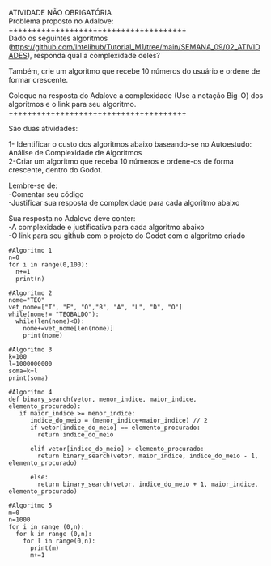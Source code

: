 ATIVIDADE NÃO OBRIGATÓRIA<br>
Problema proposto no Adalove:<br>
++++++++++++++++++++++++++++++++++++++<br>
Dado os seguintes algoritmos (https://github.com/Intelihub/Tutorial_M1/tree/main/SEMANA_09/02_ATIVIDADES), responda qual a complexidade deles?

Também, crie um algoritmo que recebe 10 números do usuário e ordene de formar crescente.

Coloque na resposta do Adalove a complexidade (Use a notação Big-O) dos algoritmos e o link para seu algoritmo.
++++++++++++++++++++++++++++++++++++++

São duas atividades:<br>

1- Identificar o custo dos algoritmos abaixo baseando-se no Autoestudo: Análise de Complexidade de Algoritmos<br>
2-Criar um algoritmo que receba 10 números e ordene-os de forma crescente, dentro do Godot.<br>

Lembre-se de:<br>
-Comentar seu código<br>
-Justificar sua resposta de complexidade para cada algoritmo abaixo<br>

Sua resposta no Adalove deve conter:<br>
-A complexidade e justificativa para cada algoritmo abaixo<br>
-O link para seu github com o projeto do Godot com o algoritmo criado<br>
```
#Algoritmo 1
n=0
for i in range(0,100):
  n+=1
  print(n)

#Algoritmo 2
nome="TEO"
vet_nome=["T", "E", "O","B", "A", "L", "D", "O"]
while(nome!= "TEOBALDO"):
  while(len(nome)<8):
    nome+=vet_nome[len(nome)]
    print(nome)

#Algoritmo 3
k=100
l=1000000000
soma=k+l
print(soma)

#Algoritmo 4
def binary_search(vetor, menor_indice, maior_indice, elemento_procurado):
   if maior_indice >= menor_indice:      
      indice_do_meio = (menor_indice+maior_indice) // 2
      if vetor[indice_do_meio] == elemento_procurado:
        return indice_do_meio
       
      elif vetor[indice_do_meio] > elemento_procurado:
        return binary_search(vetor, maior_indice, indice_do_meio - 1, elemento_procurado)
       
      else:
        return binary_search(vetor, indice_do_meio + 1, maior_indice, elemento_procurado)

#Algoritmo 5
m=0
n=1000
for i in range (0,n):
  for k in range (0,n):
    for l in range(0,n):
      print(m)
      m+=1
```
